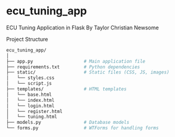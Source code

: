 # ecu_tuning_app
ECU Tuning Application in Flask By Taylor Christian Newsome

Project Structure
```bash
ecu_tuning_app/
│
├── app.py                   # Main application file
├── requirements.txt         # Python dependencies
├── static/                  # Static files (CSS, JS, images)
│   └── styles.css
│   └── script.js
├── templates/               # HTML templates
│   └── base.html
│   └── index.html
│   └── login.html
│   └── register.html
│   └── tuning.html
├── models.py                # Database models
└── forms.py                 # WTForms for handling forms
```
